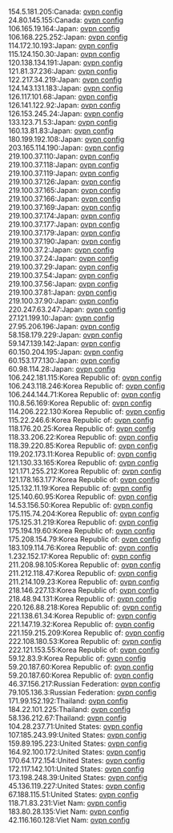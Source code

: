 154.5.181.205:Canada: [ovpn config](vpn/154_5_181_205.ovpn)  
24.80.145.155:Canada: [ovpn config](vpn/24_80_145_155.ovpn)  
106.165.19.164:Japan: [ovpn config](vpn/106_165_19_164.ovpn)  
106.168.225.252:Japan: [ovpn config](vpn/106_168_225_252.ovpn)  
114.172.10.193:Japan: [ovpn config](vpn/114_172_10_193.ovpn)  
115.124.150.30:Japan: [ovpn config](vpn/115_124_150_30.ovpn)  
120.138.134.191:Japan: [ovpn config](vpn/120_138_134_191.ovpn)  
121.81.37.236:Japan: [ovpn config](vpn/121_81_37_236.ovpn)  
122.217.34.219:Japan: [ovpn config](vpn/122_217_34_219.ovpn)  
124.143.131.183:Japan: [ovpn config](vpn/124_143_131_183.ovpn)  
126.117.101.68:Japan: [ovpn config](vpn/126_117_101_68.ovpn)  
126.141.122.92:Japan: [ovpn config](vpn/126_141_122_92.ovpn)  
126.153.245.24:Japan: [ovpn config](vpn/126_153_245_24.ovpn)  
133.123.71.53:Japan: [ovpn config](vpn/133_123_71_53.ovpn)  
160.13.81.83:Japan: [ovpn config](vpn/160_13_81_83.ovpn)  
180.199.192.108:Japan: [ovpn config](vpn/180_199_192_108.ovpn)  
203.165.114.190:Japan: [ovpn config](vpn/203_165_114_190.ovpn)  
219.100.37.110:Japan: [ovpn config](vpn/219_100_37_110.ovpn)  
219.100.37.118:Japan: [ovpn config](vpn/219_100_37_118.ovpn)  
219.100.37.119:Japan: [ovpn config](vpn/219_100_37_119.ovpn)  
219.100.37.126:Japan: [ovpn config](vpn/219_100_37_126.ovpn)  
219.100.37.165:Japan: [ovpn config](vpn/219_100_37_165.ovpn)  
219.100.37.166:Japan: [ovpn config](vpn/219_100_37_166.ovpn)  
219.100.37.169:Japan: [ovpn config](vpn/219_100_37_169.ovpn)  
219.100.37.174:Japan: [ovpn config](vpn/219_100_37_174.ovpn)  
219.100.37.177:Japan: [ovpn config](vpn/219_100_37_177.ovpn)  
219.100.37.179:Japan: [ovpn config](vpn/219_100_37_179.ovpn)  
219.100.37.190:Japan: [ovpn config](vpn/219_100_37_190.ovpn)  
219.100.37.2:Japan: [ovpn config](vpn/219_100_37_2.ovpn)  
219.100.37.24:Japan: [ovpn config](vpn/219_100_37_24.ovpn)  
219.100.37.29:Japan: [ovpn config](vpn/219_100_37_29.ovpn)  
219.100.37.54:Japan: [ovpn config](vpn/219_100_37_54.ovpn)  
219.100.37.56:Japan: [ovpn config](vpn/219_100_37_56.ovpn)  
219.100.37.81:Japan: [ovpn config](vpn/219_100_37_81.ovpn)  
219.100.37.90:Japan: [ovpn config](vpn/219_100_37_90.ovpn)  
220.247.63.247:Japan: [ovpn config](vpn/220_247_63_247.ovpn)  
27.121.199.10:Japan: [ovpn config](vpn/27_121_199_10.ovpn)  
27.95.206.196:Japan: [ovpn config](vpn/27_95_206_196.ovpn)  
58.158.179.229:Japan: [ovpn config](vpn/58_158_179_229.ovpn)  
59.147.139.142:Japan: [ovpn config](vpn/59_147_139_142.ovpn)  
60.150.204.195:Japan: [ovpn config](vpn/60_150_204_195.ovpn)  
60.153.177.130:Japan: [ovpn config](vpn/60_153_177_130.ovpn)  
60.98.114.28:Japan: [ovpn config](vpn/60_98_114_28.ovpn)  
106.242.181.115:Korea Republic of: [ovpn config](vpn/106_242_181_115.ovpn)  
106.243.118.246:Korea Republic of: [ovpn config](vpn/106_243_118_246.ovpn)  
106.244.144.71:Korea Republic of: [ovpn config](vpn/106_244_144_71.ovpn)  
110.8.56.169:Korea Republic of: [ovpn config](vpn/110_8_56_169.ovpn)  
114.206.222.130:Korea Republic of: [ovpn config](vpn/114_206_222_130.ovpn)  
115.22.246.6:Korea Republic of: [ovpn config](vpn/115_22_246_6.ovpn)  
118.176.20.25:Korea Republic of: [ovpn config](vpn/118_176_20_25.ovpn)  
118.33.206.22:Korea Republic of: [ovpn config](vpn/118_33_206_22.ovpn)  
118.39.220.85:Korea Republic of: [ovpn config](vpn/118_39_220_85.ovpn)  
119.202.173.11:Korea Republic of: [ovpn config](vpn/119_202_173_11.ovpn)  
121.130.33.165:Korea Republic of: [ovpn config](vpn/121_130_33_165.ovpn)  
121.171.255.212:Korea Republic of: [ovpn config](vpn/121_171_255_212.ovpn)  
121.178.163.177:Korea Republic of: [ovpn config](vpn/121_178_163_177.ovpn)  
125.132.11.19:Korea Republic of: [ovpn config](vpn/125_132_11_19.ovpn)  
125.140.60.95:Korea Republic of: [ovpn config](vpn/125_140_60_95.ovpn)  
14.53.156.50:Korea Republic of: [ovpn config](vpn/14_53_156_50.ovpn)  
175.115.74.204:Korea Republic of: [ovpn config](vpn/175_115_74_204.ovpn)  
175.125.31.219:Korea Republic of: [ovpn config](vpn/175_125_31_219.ovpn)  
175.194.19.60:Korea Republic of: [ovpn config](vpn/175_194_19_60.ovpn)  
175.208.154.79:Korea Republic of: [ovpn config](vpn/175_208_154_79.ovpn)  
183.109.114.76:Korea Republic of: [ovpn config](vpn/183_109_114_76.ovpn)  
1.232.152.17:Korea Republic of: [ovpn config](vpn/1_232_152_17.ovpn)  
211.208.98.105:Korea Republic of: [ovpn config](vpn/211_208_98_105.ovpn)  
211.212.118.47:Korea Republic of: [ovpn config](vpn/211_212_118_47.ovpn)  
211.214.109.23:Korea Republic of: [ovpn config](vpn/211_214_109_23.ovpn)  
218.146.227.13:Korea Republic of: [ovpn config](vpn/218_146_227_13.ovpn)  
218.48.94.131:Korea Republic of: [ovpn config](vpn/218_48_94_131.ovpn)  
220.126.88.218:Korea Republic of: [ovpn config](vpn/220_126_88_218.ovpn)  
221.138.61.34:Korea Republic of: [ovpn config](vpn/221_138_61_34.ovpn)  
221.147.19.32:Korea Republic of: [ovpn config](vpn/221_147_19_32.ovpn)  
221.159.215.209:Korea Republic of: [ovpn config](vpn/221_159_215_209.ovpn)  
222.108.180.53:Korea Republic of: [ovpn config](vpn/222_108_180_53.ovpn)  
222.121.153.55:Korea Republic of: [ovpn config](vpn/222_121_153_55.ovpn)  
59.12.83.9:Korea Republic of: [ovpn config](vpn/59_12_83_9.ovpn)  
59.20.187.60:Korea Republic of: [ovpn config](vpn/59_20_187_60.ovpn)  
59.20.187.60:Korea Republic of: [ovpn config](vpn/59_20_187_60.ovpn)  
46.37.156.217:Russian Federation: [ovpn config](vpn/46_37_156_217.ovpn)  
79.105.136.3:Russian Federation: [ovpn config](vpn/79_105_136_3.ovpn)  
171.99.152.192:Thailand: [ovpn config](vpn/171_99_152_192.ovpn)  
184.22.101.225:Thailand: [ovpn config](vpn/184_22_101_225.ovpn)  
58.136.212.67:Thailand: [ovpn config](vpn/58_136_212_67.ovpn)  
104.28.237.71:United States: [ovpn config](vpn/104_28_237_71.ovpn)  
107.185.243.99:United States: [ovpn config](vpn/107_185_243_99.ovpn)  
159.89.195.223:United States: [ovpn config](vpn/159_89_195_223.ovpn)  
164.92.100.172:United States: [ovpn config](vpn/164_92_100_172.ovpn)  
170.64.172.154:United States: [ovpn config](vpn/170_64_172_154.ovpn)  
172.117.142.101:United States: [ovpn config](vpn/172_117_142_101.ovpn)  
173.198.248.39:United States: [ovpn config](vpn/173_198_248_39.ovpn)  
45.136.119.227:United States: [ovpn config](vpn/45_136_119_227.ovpn)  
67.188.115.51:United States: [ovpn config](vpn/67_188_115_51.ovpn)  
118.71.83.231:Viet Nam: [ovpn config](vpn/118_71_83_231.ovpn)  
183.80.28.135:Viet Nam: [ovpn config](vpn/183_80_28_135.ovpn)  
42.116.160.128:Viet Nam: [ovpn config](vpn/42_116_160_128.ovpn)  
